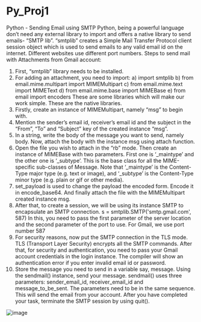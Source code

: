 # Py_Proj1
Python - Sending Email using SMTP
Python, being a powerful language don’t need any external library to import and 
offers a native library to send emails- “SMTP lib”. “smtplib” creates a Simple 
Mail Transfer Protocol client session object which is used to send emails to any 
valid email id on the internet. Different websites use different port numbers. 
Steps to send mail with Attachments from Gmail account: 
1. First, “smtplib” library needs to be installed. 
2. For adding an attachment, you need to import: 
a) import smtplib 
b) from email.mime.multipart import MIMEMultipart 
c) from email.mime.text import MIMEText 
d) from email.mime.base import MIMEBase 
e) from email import encoders 
These are some libraries which will make our work simple. These are the native 
libraries. 
3. Firstly, create an instance of MIMEMultipart, namely “msg” to begin with. 
4. Mention the sender’s email id, receiver’s email id and the subject in the 
“From”, “To” and “Subject” key of the created instance “msg”. 
5. In a string, write the body of the message you want to send, namely body. 
Now, attach the body with the instance msg using attach function. 
6. Open the file you wish to attach in the “rb” mode. Then create an instance of 
MIMEBase with two parameters. 
 First one is ‘_maintype’ and the other one is ‘_subtype’. This is the base class 
for all the MIME-specific sub-classes of Message. 
Note that ‘_maintype’ is the Content-Type major type (e.g. text or image), 
and ‘_subtype’ is the Content-Type minor type (e.g. plain or gif or other 
media). 
7. set_payload is used to change the payload the encoded form. Encode it in 
encode_base64. And finally attach the file with the MIMEMultipart created 
instance msg. 
8. After that, to create a session, we will be using its instance SMTP to 
encapsulate an SMTP connection. 
s = smtplib.SMTP('smtp.gmail.com', 587) 
In this, you need to pass the first parameter of the server location and 
the second parameter of the port to use. For Gmail, we use port number 
587
9. For security reasons, now put the SMTP connection in the TLS mode. TLS 
(Transport Layer Security) encrypts all the SMTP commands. After that, 
for security and authentication, you need to pass your Gmail account 
credentials in the login instance. The compiler will show an 
authentication error if you enter invalid email id or password. 
10. Store the message you need to send in a variable say, message. 
Using the sendmail() instance, send your message. sendmail() uses 
three parameters: sender_email_id, receiver_email_id and 
message_to_be_sent. 
The parameters need to be in the same sequence. 
This will send the email from your account. After you have completed your task, 
terminate the SMTP session by using quit().

![image](https://user-images.githubusercontent.com/90092525/179489842-9f0db65b-aa20-4597-b4e0-c5bf7b6a5e9e.png)

